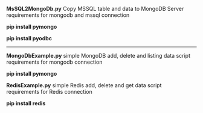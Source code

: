 <b>MsSQL2MongoDb.py</b> Copy MSSQL table and data to MongoDB Server <br/>
requirements for mongodb and mssql connection 

<b>pip install pymongo</b>

<b>pip install pyodbc</b>

<hr>

<b>MongoDbExample.py</b> simple MongoDB add, delete and listing data script<br/>
requirements for mongodb connection 

<b>pip install pymongo</b>

<b>RedisExample.py</b> simple Redis add, delete and get data script<br/>
requirements for Redis connection 

<b>pip install redis</b>